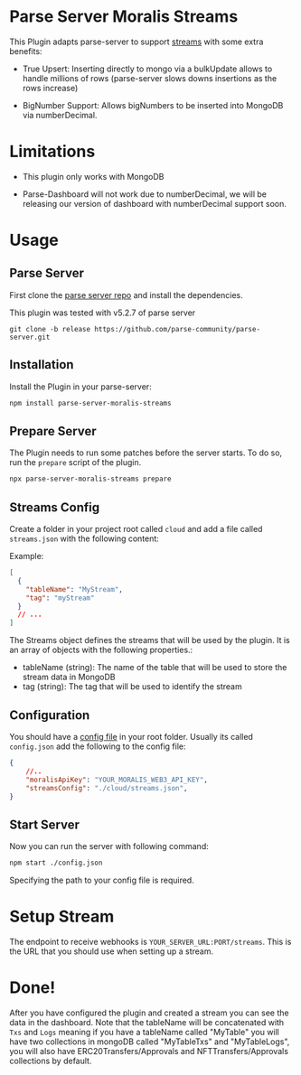 # Parse Server Moralis Streams

This Plugin adapts parse-server to support [streams](https://github.com/MoralisWeb3/streams-beta) with some extra benefits:

- True Upsert: Inserting directly to mongo via a bulkUpdate allows to handle millions of rows (parse-server slows downs insertions as the rows increase)


- BigNumber Support: Allows bigNumbers to be inserted into MongoDB via numberDecimal.


# Limitations

- This plugin only works with MongoDB


- Parse-Dashboard will not work due to numberDecimal, we will be releasing
our version of dashboard with numberDecimal support soon. 

# Usage

## Parse Server

First clone the [parse server repo](https://github.com/parse-community/parse-server.git) and install the dependencies. 

This plugin was tested with v5.2.7 of parse server

```
git clone -b release https://github.com/parse-community/parse-server.git
```

## Installation

Install the Plugin in your parse-server:

```bash
npm install parse-server-moralis-streams
```

## Prepare Server

The Plugin needs to run some patches before the server starts. 
To do so, run the `prepare` script of the plugin.

```bash
npx parse-server-moralis-streams prepare
```

## Streams Config

Create a folder in your project root called `cloud` and add a file called `streams.json` with the following content:

Example:
```json
[
  {
    "tableName": "MyStream",
    "tag": "myStream"
  }
  // ...
]
```

The Streams object defines the streams that will be used by the plugin. It is an array of objects with the following properties.:

  - tableName (string): The name of the table that will be used to store the stream data in MongoDB
  - tag (string): The tag that will be used to identify the stream

## Configuration

You should have a [config file](http://parseplatform.org/parse-server/api/master/ParseServerOptions.html) in your root folder. 
Usually its called `config.json` add the following to the config file:

```json
{
    //..
    "moralisApiKey": "YOUR_MORALIS_WEB3_API_KEY",
    "streamsConfig": "./cloud/streams.json",
}
```

## Start Server

Now you can run the server with following command:

```bash
npm start ./config.json
```

Specifying the path to your config file is required. 

# Setup Stream

The endpoint to receive webhooks is `YOUR_SERVER_URL:PORT/streams`. This is the URL that you should use when setting up a stream.

# Done!

After you have configured the plugin and created a stream you can see the data in the dashboard. Note that the tableName will be concatenated with `Txs` and `Logs` meaning if you have a tableName called "MyTable" you will have two collections in mongoDB called "MyTableTxs" and "MyTableLogs", you will also have ERC20Transfers/Approvals and NFTTransfers/Approvals collections by default.

